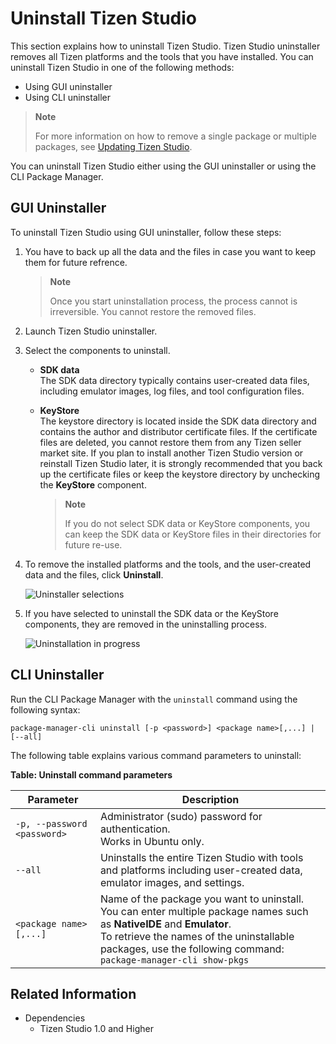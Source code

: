 # Uninstall Tizen Studio

This section explains how to uninstall Tizen Studio. Tizen Studio uninstaller removes all Tizen platforms and the tools that you have installed.
You can uninstall Tizen Studio in one of the following methods: 
- Using GUI uninstaller
- Using CLI uninstaller

> **Note**
>  
> For more information on how to remove a single package or multiple packages, see [Updating Tizen Studio](update-sdk.md).

You can uninstall Tizen Studio either using the GUI uninstaller or using the CLI Package Manager.

## GUI Uninstaller

To uninstall Tizen Studio using GUI uninstaller, follow these steps:

1. You have to back up all the data and the files in case you want to keep them for future refrence. 
   > **Note**
   >
   > Once you start uninstallation process, the process cannot is irreversible. You cannot restore the removed files.
2. Launch Tizen Studio uninstaller.

3. Select the components to uninstall. 

   - **SDK data**  
   The SDK data directory typically contains user-created data files, including emulator images, log files, and tool configuration files.

   - **KeyStore**  
   The keystore directory is located inside the SDK data directory and contains the author and distributor certificate files. If the certificate files are deleted, you cannot restore them from any Tizen seller market site. If you plan to install another Tizen Studio version or reinstall Tizen Studio later, it is strongly recommended that you back up the certificate files or keep the keystore directory by unchecking the **KeyStore** component.

     > **Note**  
     > 
     > If you do not select SDK data or KeyStore components, you can keep the SDK data or KeyStore files in their directories for future re-use.

3. To remove the installed platforms and the tools, and the user-created data and the files, click **Uninstall**.

   ![Uninstaller selections](./media/uninstall_sdk_selection.png)

4. If you have selected to uninstall the SDK data or the KeyStore components, they are removed in the uninstalling process.

   ![Uninstallation in progress](./media/uninstall_sdk_progress.png)

## CLI Uninstaller

Run the CLI Package Manager with the `uninstall` command using the following syntax:

```
package-manager-cli uninstall [-p <password>] <package name>[,...] | [--all]
```

The following table explains various command parameters to uninstall:

**Table: Uninstall command parameters**

| Parameter                   | Description                              |
|---------------------------|----------------------------------------|
| `-p, --password <password>` | Administrator (sudo) password for authentication.<br> Works in Ubuntu only. |
| `--all`                     | Uninstalls the entire Tizen Studio with tools and platforms including user-created data, emulator images, and settings. |
| `<package name>[,...]`        | Name of the package you want to uninstall. You can enter multiple package names such as **NativeIDE** and **Emulator**.<br>To retrieve the names of the uninstallable packages, use the following command:<br>`package-manager-cli show-pkgs` |

## Related Information
* Dependencies
  - Tizen Studio 1.0 and Higher
